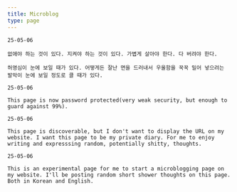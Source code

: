```yaml
---
title: Microblog
type: page
---
```


<style>
time, footer {
display: none;
}
</style>

<script>
document.addEventListener("DOMContentLoaded", function() {
  document.body.style.display = "none";
  const isLoggedIn = localStorage.getItem("isLoggedIn") === "true";

  if (!isLoggedIn) {
    const correctPassword = "1010"; // ✅ fixed quote marks
    let userInput;
    let isPasswordCorrect = false;

    while (!isPasswordCorrect) {
      userInput = prompt("Please enter the password:");

      if (userInput === null) {
        break;
      } else if (userInput === correctPassword) {
        localStorage.setItem("isLoggedIn", "true");
        document.body.style.display = "block";
        isPasswordCorrect = true;
      } else {
        alert("Incorrect password. Please try again.");
      }
    }
  } else {
    document.body.style.display = "block";
  }
});
</script>

```
25-05-06

없애야 하는 것이 있다. 지켜야 하는 것이 있다. 가볍게 살아야 한다. 다 버려야 한다. 

허영심이 눈에 보일 때가 있다. 어떻게든 잘난 면을 드러내서 우울함을 꾹꾹 밀어 넣으려는 발악이 눈에 보일 정도로 클 때가 있다.
```

```
25-05-06

This page is now password protected(very weak security, but enough to guard against 99%).
```

```
25-05-06

This page is discoverable, but I don't want to display the URL on my website. I want this page to be my private diary. For me to enjoy writing and expresssing random, potentially shitty, thoughts.
```

```
25-05-06

This is an experimental page for me to start a microblogging page on my website. I'll be posting random short shower thoughts on this page. Both in Korean and English.
```

